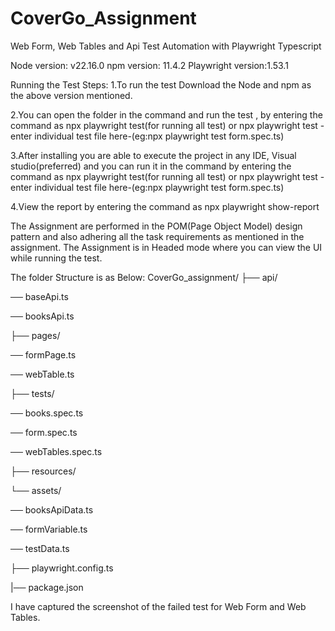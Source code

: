 # CoverGo_Assignment
Web Form, Web Tables and Api Test Automation with Playwright Typescript


Node version: v22.16.0
npm version: 11.4.2
Playwright version:1.53.1

Running the Test
Steps:
1.To run the test Download the Node and npm as the above version mentioned.

2.You can open the folder in the command and run the test , by entering the command as 
    npx playwright test(for running all test) or 
    npx playwright test -enter individual test file here-(eg:npx playwright test form.spec.ts)

3.After installing you are able to execute the project in any IDE, Visual studio(preferred) and you can run it in the command by entering the command as 
    npx playwright test(for running all test) or 
    npx playwright test -enter individual test file here-(eg:npx playwright test form.spec.ts)
    
4.View the report by entering the command as
    npx playwright show-report

The Assignment are performed in the POM(Page Object Model) design pattern and also adhering all the task requirements as mentioned in the assignment.
The Assignment is in Headed mode where you can view the UI while running the test.

The folder Structure is as Below:
CoverGo_assignment/
├── api/

── baseApi.ts

── booksApi.ts

├── pages/

── formPage.ts

── webTable.ts

├── tests/

── books.spec.ts

── form.spec.ts

── webTables.spec.ts

├── resources/

└── assets/

── booksApiData.ts

── formVariable.ts

── testData.ts

├── playwright.config.ts

|── package.json

I have captured the screenshot of the failed test for Web Form and Web Tables.
